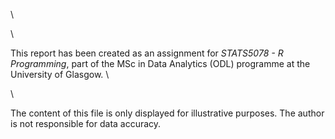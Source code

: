 \

\

This report has been created as an assignment for *STATS5078 - R Programming*, part of the MSc in Data Analytics (ODL) programme at the University of Glasgow.
\

\

The content of this file is only displayed for illustrative purposes. The author is not responsible for data accuracy.



